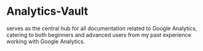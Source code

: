 # Analytics-Vault
serves as the central hub for all documentation related to Google Analytics, catering to both beginners and advanced users from my past experience working with Google Analytics. 
